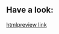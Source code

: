 ## Have a look:
[htmlpreview link](https://htmlpreview.github.io/?https://github.com/fomi-ann/freeCodeCamp/blob/main/ResponsiveWebDesign/crt1-survey-form/Index.html)